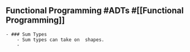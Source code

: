 ## Functional Programming #ADTs #[[Functional Programming]]
	- ### Sum Types
		- Sum types can take on  shapes.
		-